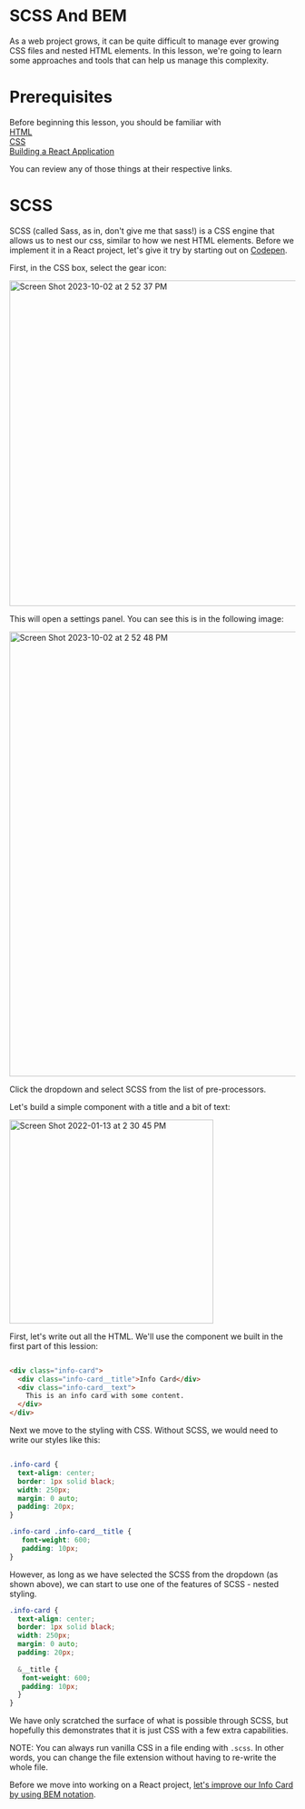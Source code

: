 # SCSS And BEM

As a web project grows, it can be quite difficult to manage ever growing CSS files and nested HTML elements. In this lesson, we're going to learn some approaches and tools that can help us manage this complexity.

# Prerequisites

Before beginning this lesson, you should be familiar with <br />
[HTML](https://github.com/joinpursuit/Pursuit-Core-Web/tree/master/html_css_dom/html_introduction_combined)  <br /> 
[CSS](https://github.com/joinpursuit/Pursuit-Core-Web/tree/master/html_css_dom/css_intro)  <br />
[Building a React Application](https://github.com/joinpursuit/Pursuit-Core-Web/blob/master/react/README.md) 

You can review any of those things at their respective links.

# SCSS

SCSS (called Sass, as in, don't give me that sass!) is a CSS engine that allows us to nest our css, similar to how we nest HTML elements. Before we implement it in a React project, let's give it try by starting out on [Codepen](https://codepen.io/). 

First, in the CSS box, select the gear icon:

<img width="573" alt="Screen Shot 2023-10-02 at 2 52 37 PM" src="https://github.com/werner33/AdvancedBasicsForWeb/assets/692461/2ff83fde-1ce1-4da1-ab5c-f7e1c43b5ca9">

This will open a settings panel. You can see this is in the following image:

<img width="783" alt="Screen Shot 2023-10-02 at 2 52 48 PM" src="https://github.com/werner33/AdvancedBasicsForWeb/assets/692461/575c7fe2-7cd1-4945-9f38-dcd22b836e54">

Click the dropdown and select SCSS from the list of pre-processors.


Let's build a simple component with a title and a bit of text:

<img width="359" alt="Screen Shot 2022-01-13 at 2 30 45 PM" src="https://user-images.githubusercontent.com/692461/149396750-ca0c3e22-7715-452a-bdcb-96228b952e73.png">

First, let's write out all the HTML. We'll use the component we built in the first part of this lession:

``` HTML

<div class="info-card">
  <div class="info-card__title">Info Card</div>
  <div class="info-card__text"> 
    This is an info card with some content.
  </div>
</div>

```

Next we move to the styling with CSS. Without SCSS, we would need to write our styles like this: 

``` CSS 

.info-card {
  text-align: center;
  border: 1px solid black;
  width: 250px;
  margin: 0 auto;
  padding: 20px;
}

.info-card .info-card__title {
   font-weight: 600;
   padding: 10px;
}
```

However, as long as we have selected the SCSS from the dropdown (as shown above), we can start to use one of the features of SCSS - nested styling.

``` CSS
.info-card {
  text-align: center;
  border: 1px solid black;
  width: 250px;
  margin: 0 auto;
  padding: 20px;
  
  &__title {
   font-weight: 600;
   padding: 10px;
  }
}
```

We have only scratched the surface of what is possible through SCSS, but hopefully this demonstrates that it is just CSS with a few extra capabilities. 

NOTE: You can always run vanilla CSS in a file ending with `.scss`. In other words, you can change the file extension without having to re-write the whole file.

Before we move into working on a React project, [let's improve our Info Card by using BEM notation](https://github.com/werner33/AdvancedBasicsForWeb/blob/main/UsingBEM.md).

